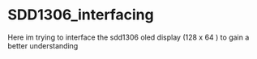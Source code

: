 # SDD1306_interfacing
Here im trying to interface the sdd1306 oled display (128 x 64 ) to gain a better understanding
